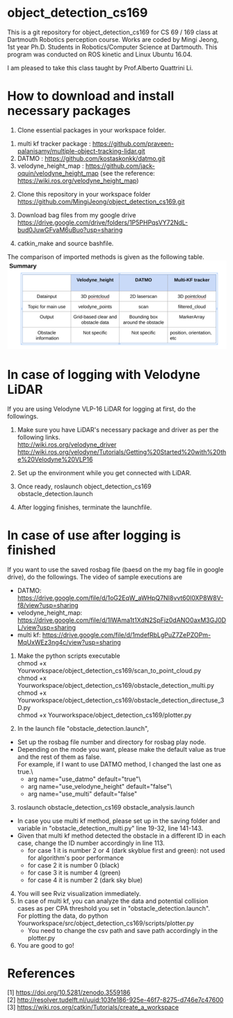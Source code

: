 # object_detection_cs169

This is a git repository for object_detection_cs169 for CS 69 / 169 class at Dartmouth Robotics perception course.
Works are coded by Mingi Jeong, 1st year Ph.D. Students in Robotics/Computer Science at Dartmouth.
This program was conducted on ROS kinetic and Linux Ubuntu 16.04.

I am pleased to take this class taught by Prof.Alberto Quattrini Li.

# How to download and install necessary packages
1. Clone essential packages in your workspace folder.
  1) multi kf tracker package : https://github.com/praveen-palanisamy/multiple-object-tracking-lidar.git
  2) DATMO : https://github.com/kostaskonkk/datmo.git
  3) velodyne_height_map : https://github.com/jack-oquin/velodyne_height_map
     (see the reference: https://wiki.ros.org/velodyne_height_map)
2. Clone this repository in your workspace folder\
    https://github.com/MingiJeong/object_detection_cs169.git

3. Download bag files from my google drive\
    https://drive.google.com/drive/folders/1P5PHPqsVY72NdL-bud0JuwGFvaM6uBuo?usp=sharing

4. catkin_make and source bashfile.

The comparison of imported methods is given as the following table.
![alt text](drawing/comparison.png)

# In case of logging with Velodyne LiDAR
If you are using Velodyne VLP-16 LiDAR for logging at first, do the followings.
1. Make sure you have LiDAR's necessary package and driver as per the following links.\
    http://wiki.ros.org/velodyne_driver \
    http://wiki.ros.org/velodyne/Tutorials/Getting%20Started%20with%20the%20Velodyne%20VLP16

2. Set up the environment while you get connected with LiDAR.

3. Once ready, roslaunch object_detection_cs169 obstacle_detection.launch

4. After logging finishes, terminate the launchfile.

# In case of use after logging is finished
If you want to use the saved rosbag file (baesd on the my bag file in google drive), do the followings.
The video of sample executions are
 - DATMO: https://drive.google.com/file/d/1oG2EqW_aWHpQ7NI8vvt60l0XP8W8V-f8/view?usp=sharing
 - velodyne_height_map: https://drive.google.com/file/d/1lWAma1t1XdN2SpFjz0dANO0axM3GJ0DL/view?usp=sharing
 - multi kf: https://drive.google.com/file/d/1mdefRbLgPuZ7ZePZOPm-MqUxWEz3ng4c/view?usp=sharing

1. Make the python scripts executable\
    chmod +x Yourworkspace/object_detection_cs169/scan_to_point_cloud.py\
    chmod +x Yourworkspace/object_detection_cs169/obstacle_detection_multi.py\
    chmod +x Yourworkspace/object_detection_cs169/obstacle_detection_directuse_3D.py\
    chmod +x Yourworkspace/object_detection_cs169/plotter.py

2. In the launch file "obstacle_detection.launch",
 - Set up the rosbag file number and directory for rosbag play node.
 - Depending on the mode you want, please make the default value as true and the rest of them as false.\
   For example, if I want to use DATMO method, I changed the last one as true.\
      - arg name="use_datmo" default="true"\
      - arg name="use_velodyne_height" default="false"\
      - arg name="use_multi" default="false"
3. roslaunch obstacle_detection_cs169 obstacle_analysis.launch
  - In case you use multi kf method, please set up in the saving folder and variable in "obstacle_detection_multi.py" line 19-32, line 141-143.
  - Given that multi kf method detected the obstacle in a different ID in each case, change the ID number accordingly in line 113.
      - for case 1 it is number 2 or 4 (dark skyblue first and green): not used for algorithm's poor performance
      - for case 2 it is number 0 (black)
      - for case 3 it is number 4 (green)
      - for case 4 it is number 2 (dark sky blue)
4. You will see Rviz visualization immediately.
5. In case of multi kf, you can analyze the data and potential collision cases as per CPA threshold you set in "obstacle_detection.launch". \
For plotting the data, do python Yourworkspace/src/object_detection_cs169/scripts/plotter.py
   - You need to change the csv path and save path accordingly in the plotter.py
6. You are good to go!

# References
[1] https://doi.org/10.5281/zenodo.3559186 \
[2] http://resolver.tudelft.nl/uuid:103fe186-925e-46f7-8275-d746e7c47600 \
[3] https://wiki.ros.org/catkin/Tutorials/create_a_workspace
